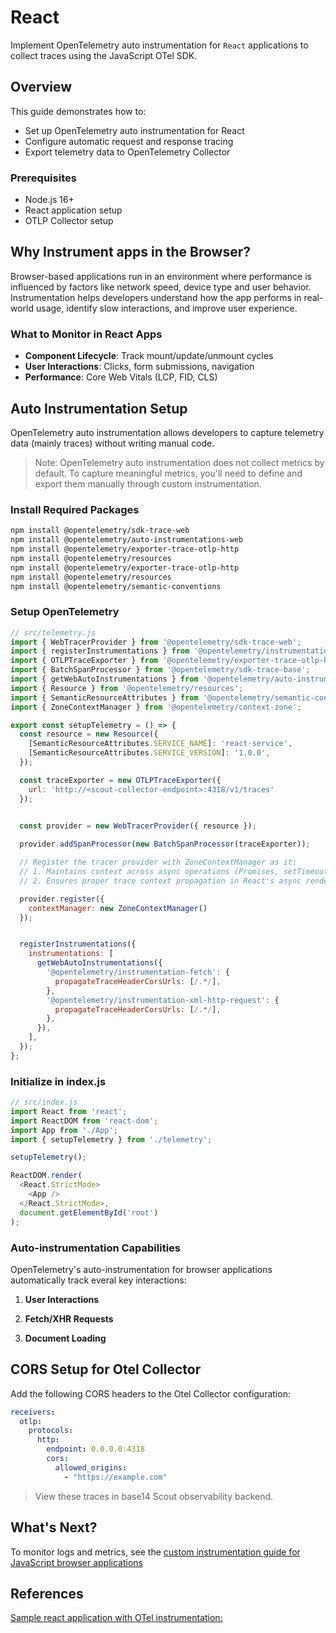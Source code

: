# React

Implement OpenTelemetry auto instrumentation for `React` applications to collect
traces using the JavaScript OTel SDK.

## Overview

This guide demonstrates how to:

- Set up OpenTelemetry auto instrumentation for React
- Configure automatic request and response tracing
- Export telemetry data to OpenTelemetry Collector

### Prerequisites

- Node.js 16+
- React application setup
- OTLP Collector setup

## Why Instrument apps in the Browser?

Browser-based applications run in an environment where performance is influenced
by factors like network speed, device type and user behavior. Instrumentation
helps developers understand how the app performs in real-world usage, identify
slow interactions, and improve user experience.

### What to Monitor in React Apps

- **Component Lifecycle**: Track mount/update/unmount cycles
- **User Interactions**: Clicks, form submissions, navigation
- **Performance**: Core Web Vitals (LCP, FID, CLS)

## Auto Instrumentation Setup

OpenTelemetry auto instrumentation allows developers to capture telemetry data
(mainly traces) without writing manual code.

> Note: OpenTelemetry auto instrumentation does not collect metrics by default.
> To capture meaningful metrics, you'll need to define and export them manually
> through custom instrumentation.

### Install Required Packages

```bash
npm install @opentelemetry/sdk-trace-web
npm install @opentelemetry/auto-instrumentations-web
npm install @opentelemetry/exporter-trace-otlp-http
npm install @opentelemetry/resources
npm install @opentelemetry/exporter-trace-otlp-http 
npm install @opentelemetry/resources 
npm install @opentelemetry/semantic-conventions
```

### Setup OpenTelemetry

```js
// src/telemetry.js
import { WebTracerProvider } from '@opentelemetry/sdk-trace-web';
import { registerInstrumentations } from '@opentelemetry/instrumentation';
import { OTLPTraceExporter } from '@opentelemetry/exporter-trace-otlp-http';
import { BatchSpanProcessor } from '@opentelemetry/sdk-trace-base';
import { getWebAutoInstrumentations } from '@opentelemetry/auto-instrumentations-web';
import { Resource } from '@opentelemetry/resources';
import { SemanticResourceAttributes } from '@opentelemetry/semantic-conventions';
import { ZoneContextManager } from '@opentelemetry/context-zone';

export const setupTelemetry = () => {
  const resource = new Resource({
    [SemanticResourceAttributes.SERVICE_NAME]: 'react-service',
    [SemanticResourceAttributes.SERVICE_VERSION]: '1.0.0',
  });

  const traceExporter = new OTLPTraceExporter({
    url: 'http://<scout-collector-endpoint>:4318/v1/traces'
  });


  const provider = new WebTracerProvider({ resource });
  
  provider.addSpanProcessor(new BatchSpanProcessor(traceExporter));

  // Register the tracer provider with ZoneContextManager as it:
  // 1. Maintains context across async operations (Promises, setTimeout, etc.)
  // 2. Ensures proper trace context propagation in React's async rendering

  provider.register({
    contextManager: new ZoneContextManager()
  });


  registerInstrumentations({
    instrumentations: [
      getWebAutoInstrumentations({
        '@opentelemetry/instrumentation-fetch': {
          propagateTraceHeaderCorsUrls: [/.*/],
        },
        '@opentelemetry/instrumentation-xml-http-request': {
          propagateTraceHeaderCorsUrls: [/.*/],
        },
      }),
    ],
  });
};
```

### Initialize in index.js

```js
// src/index.js
import React from 'react';
import ReactDOM from 'react-dom';
import App from './App';
import { setupTelemetry } from './telemetry';

setupTelemetry();

ReactDOM.render(
  <React.StrictMode>
    <App />
  </React.StrictMode>,
  document.getElementById('root')
);
```

### Auto-instrumentation Capabilities

OpenTelemetry's auto-instrumentation for browser applications automatically track
everal  key interactions:

1. **User Interactions**

2. **Fetch/XHR Requests**

3. **Document Loading**

## CORS Setup for Otel Collector
Add the following CORS headers to the Otel Collector configuration:
```yaml
receivers:
  otlp:
    protocols:
      http:
        endpoint: 0.0.0.0:4318
        cors:
          allowed_origins:
            - "https://example.com"
```

> View these traces in base14 Scout observability backend.
>
## What's Next?

To monitor logs and metrics, see the
[custom instrumentation guide for JavaScript browser applications](https://github.com/base-14/docs/tree/main/docs/instrument/apps/custom-instrumentation/javascript-browser.md)

## References

[Sample react application with OTel instrumentation:](https://github.com/base14/react-auto-instrumentation)
